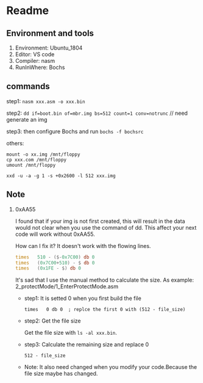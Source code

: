 # Readme

## Environment and tools

1. Environment: Ubuntu_1804
2. Editor: VS code
3. Compiler: nasm
4. RunInWhere: Bochs

## commands

step1: `nasm xxx.asm -o xxx.bin`

step2: `dd if=boot.bin of=mbr.img bs=512 count=1 conv=notrunc`  // need generate an img

step3: then configure Bochs and run `bochs -f bochsrc`

others:

```shell
mount -o xx.img /mnt/floppy
cp xxx.com /mnt/floppy
umount /mnt/floppy

xxd -u -a -g 1 -s +0x2600 -l 512 xxx.img
```

## Note

1. 0xAA55

   I found that if your img is not first created, this will result in the data would not clear when you use the command of dd.
   This affect your next code will work without 0xAA55.

   How can I fix it? It doesn't work with the flowing lines.

   ```asm
   times   510 - ($-0x7C00) db 0
   times   (0x7C00+510) - $ db 0
   times   (0x1FE - $) db 0
   ```

   It's sad that I use the manual method to calculate the size.
   As example: 2_protectMode/1_EnterProtectMode.asm

   * step1: It is setted 0 when you first build the file

      `times   0 db 0  ; replce the first 0 with (512 - file_size)`

   * step2: Get the file size

      Get the file size with `ls -al xxx.bin`.

   * step3: Calculate the remaining size and replace 0

      `512 - file_size`

   * Note: It also need changed when you modify your code.Because the file size maybe has changed.
